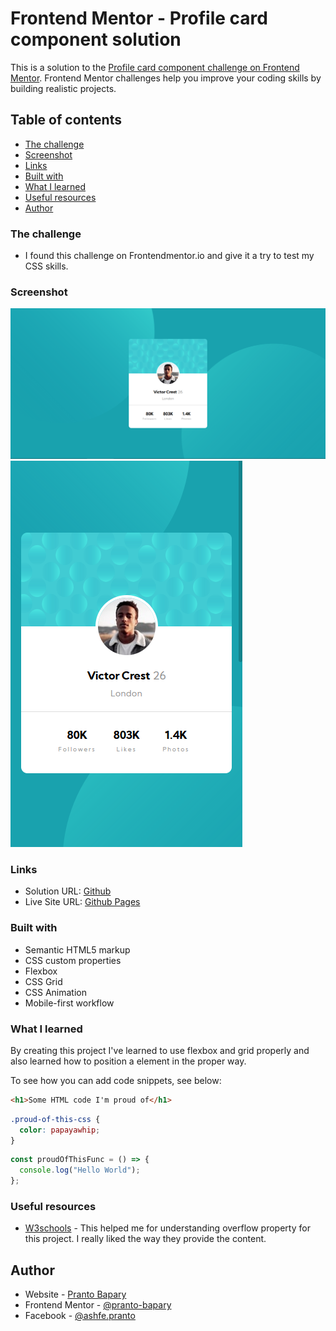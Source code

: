 # Frontend Mentor - Profile card component solution

This is a solution to the [Profile card component challenge on Frontend Mentor](https://www.frontendmentor.io/challenges/profile-card-component-cfArpWshJ). Frontend Mentor challenges help you improve your coding skills by building realistic projects.

## Table of contents

- [The challenge](#the-challenge)
- [Screenshot](#screenshot)
- [Links](#links)
- [Built with](#built-with)
- [What I learned](#what-i-learned)
- [Useful resources](#useful-resources)
- [Author](#author)

### The challenge

- I found this challenge on Frontendmentor.io and give it a try to test my CSS skills.

### Screenshot

![Desktop](./screenshots/Desktop.PNG)
![](./screenshots/Mobile.PNG)

### Links

- Solution URL: [Github](https://github.com/Pranto-Bapary/profile-card-component)
- Live Site URL: [Github Pages](https://pranto-bapary.github.io/profile-card-component)

### Built with

- Semantic HTML5 markup
- CSS custom properties
- Flexbox
- CSS Grid
- CSS Animation
- Mobile-first workflow

### What I learned

By creating this project I've learned to use flexbox and grid properly and also learned how to position a element in the proper way.

To see how you can add code snippets, see below:

```html
<h1>Some HTML code I'm proud of</h1>
```

```css
.proud-of-this-css {
  color: papayawhip;
}
```

```js
const proudOfThisFunc = () => {
  console.log("Hello World");
};
```

### Useful resources

- [W3schools](https://www.w3schools.com) - This helped me for understanding overflow property for this project. I really liked the way they provide the content.

## Author

- Website - [Pranto Bapary](https://www.pranto-bapary.github.io/portfolio)
- Frontend Mentor - [@pranto-bapary](https://www.frontendmentor.io/profile/Pranto-Bapary)
- Facebook - [@ashfe.pranto](https://www.facebook.com/ashfe.pranto)
